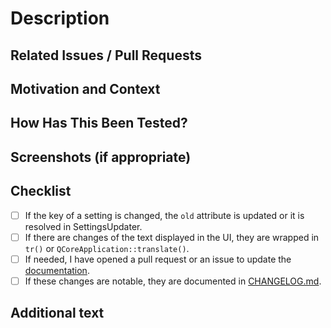<!--- We squash and merge pull requests, so the title of the PR will be the title of the merge commit -->
<!--- Please follow https://www.conventionalcommits.org/ in the title --->

# Description

<!--- Describe your changes in detail -->

## Related Issues / Pull Requests

<!--- If your PR fixes/resolves one or more issues, or is related to
    another PR, link to them here. -->
<!--- See: https://docs.github.com/en/free-pro-team@latest/github/managing-your-work-on-github/linking-a-pull-request-to-an-issue#linking-a-pull-request-to-an-issue-using-a-keyword --->

## Motivation and Context

<!--- Why is this change required? What problem does it solve? -->

## How Has This Been Tested?

<!--- Tested on which OS(s)? Tested on light/dark system theme? -->

## Screenshots (if appropriate)

## Checklist

<!--- Go over all the following points, and put an `x` in all
     the boxes that apply. -->
<!--- You can open a pull request before all these are done, but
     they should be done before getting merged. -->

- [ ] If the key of a setting is changed, the `old` attribute is updated or it is
      resolved in SettingsUpdater.
- [ ] If there are changes of the text displayed in the UI, they are wrapped in `tr()`
      or `QCoreApplication::translate()`.
- [ ] If needed, I have opened a pull request or an issue to update the
      [documentation](http://jmuelbert.github.io/qt_conan_boilerplate_template/).
- [ ] If these changes are notable, they are documented in
        [CHANGELOG.md](https://github.com/jmuelbert/qt_conan_boilerplate_template/blob/master/CHANGELOG.md).

## Additional text

<!--- Anything else you want to say. For example, mention
 the translators if the translations need to be updated. --->
